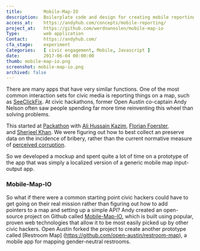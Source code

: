 ```yaml
---
title:        Mobile-Map-IO
description:  Boilerplate code and design for creating mobile reporting apps
access_at:    https://andyhub.com/concepts/mobile-reporting/
project_at:   https://github.com/werdnanoslen/mobile-map-io
Type:         web application
Contact:      https://andyhub.com/
cfa_stage:    experiment
Categories:   [ civic engagement, Mobile, Javascript ]
date:         2017-06-04 00:00:00
thumb: mobile-map-io.png
screenshot: mobile-map-io.png
archived: false
---
```


There are many apps that have very similar functions. One of the most common interaction sets for civic media is reporting things on a map, such as [SeeClickFix](http://seeclickfix.com/). At civic hackathons, former Open Austin co-captain Andy Nelson often saw people spending far more time reinventing this wheel than solving problems.

This started at [Packathon](http://www.pakathon.org/) with [Ali Hussain Kazim](https://www.linkedin.com/in/ali-hussain-kazim-ba38a225), [Florian Foerster](https://www.linkedin.com/in/florianxfoerster), and [Sherjeel Khan](http://directory.gatech.edu/directory/detail/DrxZqlEWMr2Pq%252BE1QDxqUuBojxLkKv1DAzRQ%252BOKpP9A%253D/Sherjeel/%20Khan). We were figuring out how to best collect an preserve data on the incidence of bribery, rather than the current normative measure of [perceived corruption](https://www.transparency.org/cpi2013/results).

So we developed a mockup and spent quite a lot of time on a prototype of the app that was simply a localized version of a generic mobile map input-output app.

### Mobile-Map-IO

So what if there were a common starting point civic hackers could have to get going on their real mission rather than figuring out how to add pointers to a map and setting up a simple API? Andy created an open-source project on Github called [Mobile-Map-IO](https://github.com/werdnanoslen/mobile-map-io), which is built using popular, proven web technologies that allow it to be most easily picked up by other civic hackers. Open Austin forked the project to create another prototype called [Restroom Map] (https://github.com/open-austin/restroom-map), a mobile app for mapping gender-neutral restrooms.